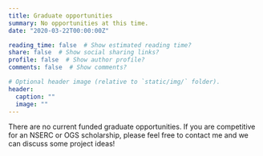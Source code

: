 ```yaml
---
title: Graduate opportunities
summary: No opportunities at this time.
date: "2020-03-22T00:00:00Z"

reading_time: false  # Show estimated reading time?
share: false  # Show social sharing links?
profile: false  # Show author profile?
comments: false  # Show comments?

# Optional header image (relative to `static/img/` folder).
header:
  caption: ""
  image: ""
---
```


There are no current funded graduate opportunities. If you are competitive for an NSERC or OGS scholarship, please feel free to contact me and we can discuss some project ideas!
